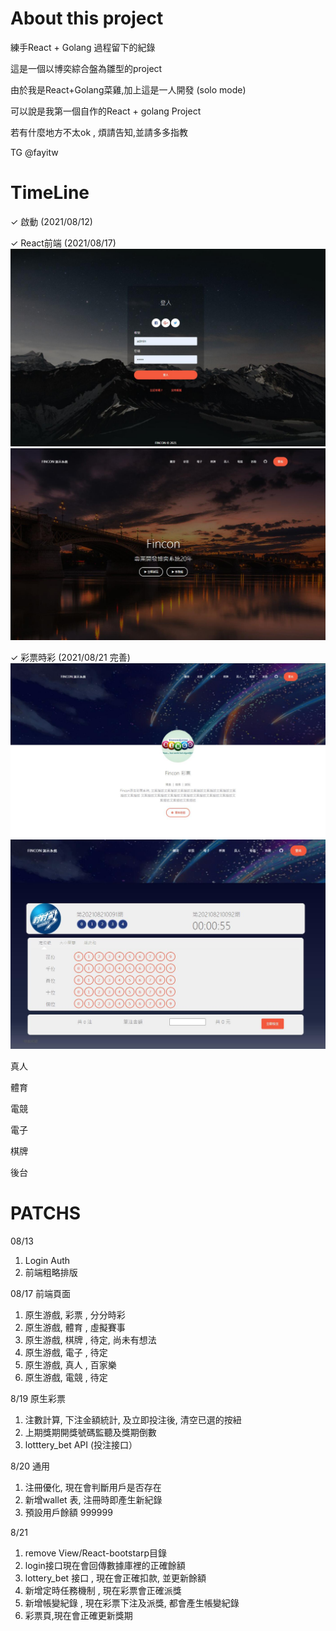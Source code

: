 # About this project

練手React + Golang 過程留下的紀錄

這是一個以博奕綜合盤為雛型的project

由於我是React+Golang菜雞,加上這是一人開發 (solo mode)

可以說是我第一個自作的React + golang Project

若有什麼地方不太ok , 煩請告知,並請多多指教

TG @fayitw

# TimeLine

 ✓ 啟動      (2021/08/12)

 ✓ React前端 (2021/08/17)
![image](https://github.com/fayipon/go-gin/blob/main/Demo/001.jpg?raw=true)
![image](https://github.com/fayipon/go-gin/blob/main/Demo/002.jpg?raw=true)

 ✓ 彩票時彩  (2021/08/21 完善)
![image](https://github.com/fayipon/go-gin/blob/main/Demo/003.jpg?raw=true)
![image](https://github.com/fayipon/go-gin/blob/main/Demo/004.jpg?raw=true)

真人   

體育  

電競  

電子 

棋牌  

後台

# PATCHS
08/13 
1. Login Auth 
2. 前端粗略排版 

08/17
前端頁面
1. 原生游戲, 彩票 , 分分時彩
2. 原生游戲, 體育 , 虛擬賽事
3. 原生游戲, 棋牌 , 待定, 尚未有想法
4. 原生游戲, 電子 , 待定
5. 原生游戲, 真人 , 百家樂
6. 原生游戲, 電競 , 待定

8/19 
原生彩票
1. 注數計算, 下注金額統計, 及立即投注後, 清空已選的按紐
2. 上期獎期開獎號碼監聽及獎期倒數
3. lotttery_bet API (投注接口）

8/20
通用
1. 注冊優化, 現在會判斷用戶是否存在
2. 新增wallet 表, 注冊時即產生新紀錄
3. 預設用戶餘額 999999

8/21
1. remove View/React-bootstarp目錄 
2. login接口現在會回傳數據庫裡的正確餘額
3. lottery_bet 接口 , 現在會正確扣款, 並更新餘額
4. 新增定時任務機制 , 現在彩票會正確派獎
5. 新增帳變紀錄 , 現在彩票下注及派獎, 都會產生帳變紀錄
6. 彩票頁,現在會正確更新獎期
